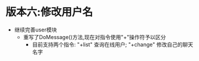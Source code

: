 # 版本六:修改用户名
- 继续完善user模块
  - 重写了DoMessage()方法,现在对指令使用"+"操作符予以区分
    - 目前支持两个指令: "+list" 查询在线用户; "+change" 修改自己的聊天名字 